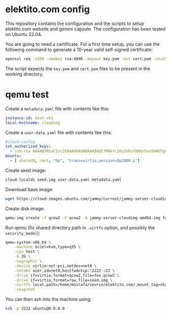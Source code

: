 # elektito.com config

This repository contains the configuration and the scripts to setup elektito.com website and gemini capsule. The configuration has been tested on Ubuntu 22.04.

You are going to need a certificate. For a first time setup, you can use the following command to generate a 10-year valid self-signed certificate:

``` sh
openssl req -x509 -newkey rsa:4096 -keyout key.pem -out cert.pem -sha256 -days 3650 -nodes -addext "subjectAltName = DNS:elektito.com"
```

The script expects the `key.pem` and `cert.pem` files to be present in the working directory.

# qemu test

Create a `metadata.yaml` file with contents like this:

``` yaml
instance-id: test-vm1
local-hostname: cloudimg
```

Create a `user-data.yaml` file with contents like this:

``` yaml
#cloud-config
ssh_authorized_keys:
  - ssh-rsa AAAAB3NzaC1yc2EAAAADAQABAAABAQC7MGk+L1Gy3V6sVXNQs5vnSXWGTgqN7lAxSM3nz6Q1yKrpABRrS9Mk++5Cn9vxraW9O/Rw/DsUROL5K5QTDQiaOu09bz4nbyQzXu/TGMQdO1ceaYxylefJ5w4pjiXR+Zrxux6Z7ZfsdT1BSeR4xoezLwfOdG8f5ewlcZQbpxldWqOEUkwihpOxl+3PFyOpqjP1utLjxTLLKcM9xQ9CMj7VvquP/5oTlWWbZToUp3lpenju9VLGVJ5WbtadNdY3J3e9xp7zaZHWWGdHy3VZU6YT8/PDsP57UV6lFWG452Pkyrr9TLmxXNZKYriEye9VQN3f5dXluZ5MsDAfpNemj9Bf mostafa@elektito
mounts:
  - [ shared0, /mnt, "9p", "trans=virtio,version=9p2000.L"]
```

Create seed image:

``` sh
cloud-localds seed.img user-data.yaml metadata.yaml
```

Download base image:

``` sh
wget https://cloud-images.ubuntu.com/jammy/current/jammy-server-cloudimg-amd64.img
```

Create disk image:

``` sh
qemu-img create -f qcow2 -F qcow2 -b jammy-server-cloudimg-amd64.img foo.qcow2
```

Run qemu (fix shared directory path in `-virtfs` option, and possibly the `security_model`):

``` sh
qemu-system-x86_64 \
    -machine accel=kvm,type=q35 \
    -cpu host \
    -m 2G \
    -nographic \
    -device virtio-net-pci,netdev=net0 \
    -netdev user,id=net0,hostfwd=tcp::2222-:22 \
    -drive if=virtio,format=qcow2,file=foo.qcow2 \
    -drive if=virtio,format=raw,file=seed.img \
    -virtfs local,path=/home/mostafa/source/elektito.com/,mount_tag=shared0,security_model=mapped-xattr,id=shared0 \
    -snapshot 
```

You can then ssh into the machine using:

``` sh
ssh -p 2222 ubuntu@0.0.0.0
```
